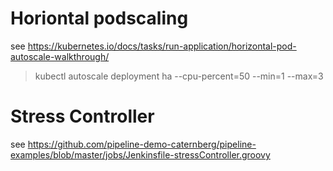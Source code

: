 # Horiontal podscaling

see https://kubernetes.io/docs/tasks/run-application/horizontal-pod-autoscale-walkthrough/ 
> kubectl autoscale deployment ha  --cpu-percent=50 --min=1 --max=3

# Stress Controller 

see https://github.com/pipeline-demo-caternberg/pipeline-examples/blob/master/jobs/Jenkinsfile-stressController.groovy